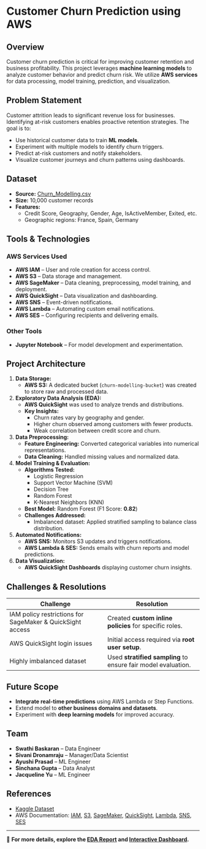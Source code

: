 # Customer Churn Prediction using AWS  

## Overview  
Customer churn prediction is critical for improving customer retention and business profitability. This project leverages **machine learning models** to analyze customer behavior and predict churn risk. We utilize **AWS services** for data processing, model training, prediction, and visualization.  

## Problem Statement  
Customer attrition leads to significant revenue loss for businesses. Identifying at-risk customers enables proactive retention strategies. The goal is to:  
- Use historical customer data to train **ML models**.  
- Experiment with multiple models to identify churn triggers.  
- Predict at-risk customers and notify stakeholders.  
- Visualize customer journeys and churn patterns using dashboards.  

## Dataset  
- **Source:** [Churn_Modelling.csv](https://www.kaggle.com/datasets/shrutimechlearn/churn-modelling)  
- **Size:** 10,000 customer records  
- **Features:**  
  - Credit Score, Geography, Gender, Age, IsActiveMember, Exited, etc.  
  - Geographic regions: France, Spain, Germany  

## Tools & Technologies  
### **AWS Services Used**  
- **AWS IAM** – User and role creation for access control.  
- **AWS S3** – Data storage and management.  
- **AWS SageMaker** – Data cleaning, preprocessing, model training, and deployment.  
- **AWS QuickSight** – Data visualization and dashboarding.  
- **AWS SNS** – Event-driven notifications.  
- **AWS Lambda** – Automating custom email notifications.  
- **AWS SES** – Configuring recipients and delivering emails.  

### **Other Tools**  
- **Jupyter Notebook** – For model development and experimentation.  

## Project Architecture  
1. **Data Storage:**  
   - **AWS S3:** A dedicated bucket (`churn-modelling-bucket`) was created to store raw and processed data.  
2. **Exploratory Data Analysis (EDA):**  
   - **AWS QuickSight** was used to analyze trends and distributions.  
   - **Key Insights:**  
     - Churn rates vary by geography and gender.  
     - Higher churn observed among customers with fewer products.  
     - Weak correlation between credit score and churn.  
3. **Data Preprocessing:**  
   - **Feature Engineering:** Converted categorical variables into numerical representations.  
   - **Data Cleaning:** Handled missing values and normalized data.  
4. **Model Training & Evaluation:**  
   - **Algorithms Tested:**  
     - Logistic Regression  
     - Support Vector Machine (SVM)  
     - Decision Tree  
     - Random Forest  
     - K-Nearest Neighbors (KNN)  
   - **Best Model:** Random Forest (F1 Score: **0.82**)  
   - **Challenges Addressed:**  
     - Imbalanced dataset: Applied stratified sampling to balance class distribution.  
5. **Automated Notifications:**  
   - **AWS SNS:** Monitors S3 updates and triggers notifications.  
   - **AWS Lambda & SES:** Sends emails with churn reports and model predictions.  
6. **Data Visualization:**  
   - **AWS QuickSight Dashboards** displaying customer churn insights.  

## Challenges & Resolutions  
| **Challenge** | **Resolution** |  
|--------------|--------------|  
| IAM policy restrictions for SageMaker & QuickSight access | Created **custom inline policies** for specific roles. |  
| AWS QuickSight login issues | Initial access required via **root user setup**. |  
| Highly imbalanced dataset | Used **stratified sampling** to ensure fair model evaluation. |  

## Future Scope  
- **Integrate real-time predictions** using AWS Lambda or Step Functions.  
- Extend model to **other business domains and datasets**.  
- Experiment with **deep learning models** for improved accuracy.  

## Team  
- **Swathi Baskaran** – Data Engineer  
- **Sivani Dronamraju** – Manager/Data Scientist  
- **Ayushi Prasad** – ML Engineer  
- **Sinchana Gupta** – Data Analyst  
- **Jacqueline Yu** – ML Engineer  

## References  
- [Kaggle Dataset](https://www.kaggle.com/datasets/shrutimechlearn/churn-modelling)  
- AWS Documentation: [IAM](https://aws.amazon.com/iam/), [S3](https://aws.amazon.com/s3/), [SageMaker](https://aws.amazon.com/sagemaker/), [QuickSight](https://aws.amazon.com/quicksight/), [Lambda](https://aws.amazon.com/lambda/), [SNS](https://aws.amazon.com/sns/), [SES](https://aws.amazon.com/ses/)  

---

🚀 **For more details, explore the [EDA Report](Exploratory_Data_Analysis.pdf) and [Interactive Dashboard](Interactive_Dashboard.pdf).**  
